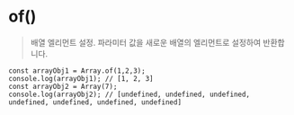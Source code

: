 # of()
> 배열 엘리먼트 설정. 파라미터 값을 새로운 배열의 엘리먼트로 설정하여 반환합니다.
```
const arrayObj1 = Array.of(1,2,3);
console.log(arrayObj1); // [1, 2, 3]
const arrayObj2 = Array(7);
console.log(arrayObj2); // [undefined, undefined, undefined, undefined, undefined, undefined, undefined]
```